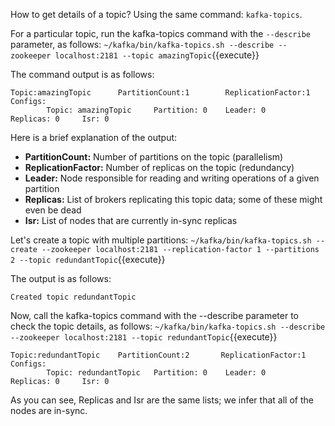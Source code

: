 How to get details of a topic? Using the same command: `kafka-topics`.

For a particular topic, run the kafka-topics command with the `--describe` parameter, as follows:
`~/kafka/bin/kafka-topics.sh --describe --zookeeper localhost:2181 --topic amazingTopic`{{execute}}

The command output is as follows:

```
Topic:amazingTopic      PartitionCount:1        ReplicationFactor:1     Configs:
        Topic: amazingTopic     Partition: 0    Leader: 0       Replicas: 0     Isr: 0
```

Here is a brief explanation of the output:

- **PartitionCount:** Number of partitions on the topic (parallelism)
- **ReplicationFactor:** Number of replicas on the topic (redundancy)
- **Leader:** Node responsible for reading and writing operations of a given partition
- **Replicas:** List of brokers replicating this topic data; some of these might even be dead
- **Isr:** List of nodes that are currently in-sync replicas

Let's create a topic with multiple partitions:
`~/kafka/bin/kafka-topics.sh --create --zookeeper localhost:2181 --replication-factor 1 --partitions 2 --topic redundantTopic`{{execute}}

The output is as follows:
```
Created topic redundantTopic
````

Now, call the kafka-topics command with the --describe parameter to check the topic details, as follows:
`~/kafka/bin/kafka-topics.sh --describe --zookeeper localhost:2181 --topic redundantTopic`{{execute}}

```
Topic:redundantTopic    PartitionCount:2       ReplicationFactor:1     Configs:
        Topic: redundantTopic   Partition: 0    Leader: 0       Replicas: 0     Isr: 0
```

As you can see, Replicas and Isr are the same lists; we infer that all of the nodes are in-sync.

 